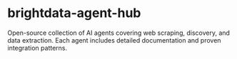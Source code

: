 # brightdata-agent-hub
Open-source collection of AI agents covering  web scraping, discovery, and data extraction. Each agent includes detailed documentation and proven integration patterns.
